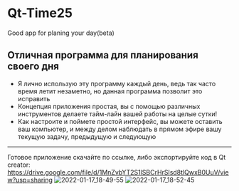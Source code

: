 # Qt-Time25
Good app for planing your day(beta)
## Отличная программа для планирования своего дня
- Я лично использую эту программу каждый день, ведь так часто время летит незаметно, но данная программа позволит это исправить
- Концепция приложения простая, вы с помощью различных инструментов делаете тайм-лайн вашей работы на целые сутки! 
- Как настроите и поймете простой интерфейс, вы можете оставить ваш компьютер, и между делом наблюдать в прямом эфире вашу текущую задачу, предыдущую и следующую
-----------
Готовое приложение скачайте по ссылке, либо экспортируйте код в Qt creator: https://drive.google.com/file/d/1MnZvbYT2S1lSBCrHrSIsd8tlQwxB0UuV/view?usp=sharing
![2022-01-17_18-49-55](https://user-images.githubusercontent.com/92841151/149756791-8b736149-9aac-40c9-9b5d-d933436a209a.png)
![2022-01-17_18-52-45](https://user-images.githubusercontent.com/92841151/149756800-5a510e4b-5d5f-4538-bdc3-a07f57279189.png)
